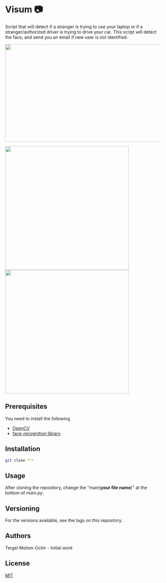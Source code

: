 # Visum :camera:
Script that will detect if a stranger is trying to use your laptop or if a stranger/authorized driver is trying to drive your car. This script will detect the face, and send you an email if new user is not identified.



<p align="center">
  <img src="https://cdn.shopify.com/s/files/1/0074/1094/2067/articles/journal-post_1600x.jpg?v=1553218777" width="632" height="316"/>
</p>

<img src="readmefiles/desert.png" width="400"> <img src="readmefiles/desertdetected.png" width="400">

## Prerequisites
You need to install the following
 - [OpenCV](https://opencv.org/)
 - [face-recognition library](https://pypi.org/project/face-recognition/)

## Installation
```bash
git clone ***
```

## Usage
After cloning the repository, change the "main(**your file name**)" at the bottom of _main.py_.

## Versioning
For the versions available, see the tags on this repository.

## Authors
Tergel Molom-Ochir - Initial work

## License
[MIT](https://choosealicense.com/licenses/mit/)

